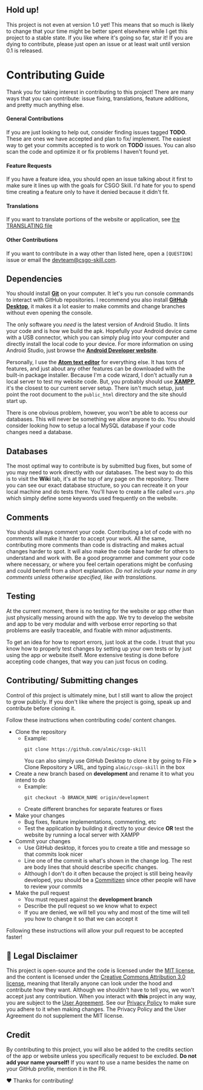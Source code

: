 ## Hold up!
This project is not even at version 1.0 yet! This means that so much is likely to change that your time might be better spent elsewhere while I get this project to a stable state. If you like where it's going so far, star it! If you are dying to contribute, please just open an issue or at least wait until version 0.1 is released.

# Contributing Guide
Thank you for taking interest in contributing to this project! There are many ways that you can contribute: issue fixing, translations, feature additions, and pretty much anything else.

#### General Contributions
If you are just looking to help out, consider finding issues tagged **TODO**. These are ones we have accepted and plan to fix/ implement. The easiest way to get your commits accepted is to work on **TODO** issues. You can also scan the code and optimize it or fix problems I haven't found yet.

#### Feature Requests
If you have a feature idea, you should open an issue talking about it first to make sure it lines up with the goals for CSGO Skill. I'd hate for you to spend time creating a feature only to have it denied because it didn't fit.

#### Translations
If you want to translate portions of the website or application, see [the TRANSLATING file](TRANSLATING.md)

#### Other Contributions
If you want to contribute in a way other than listed here, open a `[QUESTION]` issue or email the devteam@csgo-skill.com.

## Dependencies
You should install **[Git](https://git-scm.com/downloads)** on your computer. It let's you run console commands to interact with GitHub repositories. I recommend you also install **[GitHub Desktop](https://desktop.github.com/)**, it makes it a lot easier to make commits and change branches without even opening the console.

The only software you *need* is the latest version of Android Studio. It lints your code and is how we build the apk. Hopefully your Android device came with a USB connector, which you can simply plug into your computer and directly install the local code to your device. For more information on using Android Studio, just browse the **[Android Developer website](https://developer.android.com/index.html)**.

Personally, I use the **[Atom text editor](https://atom.io/)** for everything else. It has tons of features, and just about any other features can be downloaded with the built-in package installer. Because I'm a code wizard, I don't actually run a local server to test my website code. But, you probably should use **[XAMPP](https://www.apachefriends.org/index.html)**, it's the closest to our current server setup. There isn't much setup, just point the root document to the `public_html` directory and the site should start up.

There is one obvious problem, however, you won't be able to access our databases. This will never be something we allow anyone to do. You should consider looking how to setup a local MySQL database if your code changes need a database.

## Databases
The most optimal way to contribute is by submitted bug fixes, but some of you may need to work directly with our databases. The best way to do this is to visit the **Wiki** tab, it's at the top of any page on the repository. There you can see our exact database structure, so you can recreate it on your local machine and do tests there. You'll have to create a file called `vars.php` which simply define some keywords used frequently on the website.

## Comments
You should always comment your code. Contributing a lot of code with no comments will make it harder to accept your work. All the same, contributing more comments than code is distracting and makes actual changes harder to spot. It will also make the code base harder for others to understand and work with. Be a good programmer and comment your code where necessary, or where you feel certain operations might be confusing and could benefit from a short explanation. *Do not include your name in any comments unless otherwise specified, like with translations.*

## Testing
At the current moment, there is no testing for the website or app other than just physically messing around with the app. We try to develop the website and app to be very modular and with verbose error reporting so that problems are easily traceable, and fixable with minor adjustments.

To get an idea for how to report errors, just look at the code. I trust that you know how to properly test changes by setting up your own tests or by just using the app or website itself. More extensive testing is done before accepting code changes, that way you can just focus on coding.

## Contributing/ Submitting changes
Control of *this* project is ultimately mine, but I still want to allow the project to grow publicly. If you don't like where the project is going, speak up and contribute before cloning it.

Follow these instructions when contributing code/ content changes.
- Clone the repository
  - Example:
    ```
    git clone https://github.com/almic/csgo-skill
    ```
    You can also simply use GitHub Desktop to clone it by going to File **>** Clone Repository **>** URL, and typing `almic/csgo-skill` in the box
- Create a new branch based on **development** and rename it to what you intend to do
  - Example:
    ```
    git checkout -b BRANCH_NAME origin/development
    ```
  - Create different branches for separate features or fixes
- Make your changes
  - Bug fixes, feature implementations, commenting, etc
  - Test the application by building it directly to your device **OR**
    test the website by running a local server with XAMPP
- Commit your changes
  - Use GitHub desktop, it forces you to create a title and message so that commits look nicer
  - Line one of the commit is what's shown in the change log. The rest are body lines that should describe specific changes.
  - Although I don't do it often because the project is still being heavily developed, you should be a [Commitizen](https://github.com/commitizen/cz-cli) since other people will have to review your commits
- Make the pull request
  - You must request against the **development branch**
  - Describe the pull request so we know what to expect
  - If you are denied, we will tell you why and most of the time will tell you how to change it so that we can accept it

Following these instructions will allow your pull request to be accepted faster!

## :anger: Legal Disclaimer
This project is open-source and the code is licensed under the [MIT license](http://opensource.org/licenses/mit-license.php), and the content is licensed under the [Creative Commons Attribution 3.0 license](http://creativecommons.org/licenses/by/3.0/us/deed.en_US), meaning that literally anyone can look under the hood and contribute how they want. Although we shouldn't have to tell you, we won't accept just any contribution. When you interact with **this** project in any way, you are subject to the [User Agreement](TERMS.md). See our [Privacy Policy](PRIVACY.md) to make sure you adhere to it when making changes. The Privacy Policy and the User Agreement do not supplement the MIT license.

## Credit
By contributing to this project, you will also be added to the credits section of the app or website unless you specifically request to be excluded. **Do not add your name yourself!** If you want to use a name besides the name on your GitHub profile, mention it in the PR.

:heart: Thanks for contributing!

